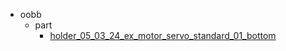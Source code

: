 * oobb
  * part
    * [holder_05_03_24_ex_motor_servo_standard_01_bottom](oobb/part/holder_05_03_24_ex_motor_servo_standard_01_bottom)
